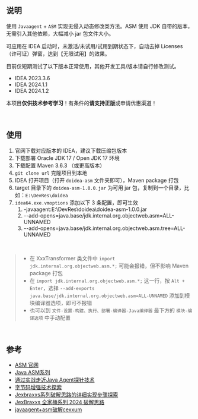 ## 说明

使用 `Javaagent` + `ASM` 实现无侵入动态修改类方法。ASM 使用 JDK 自带的版本，无需引入其他依赖，大幅减小 jar 包文件大小。

可应用在 IDEA 启动时，未激活/未试用/试用到期状态下，自动去掉 Licenses（许可证）弹窗，达到【无限试用】的效果。

目前仅短期测试了以下版本正常使用，其他开发工具/版本请自行修改测试。
- IDEA 2023.3.6
- IDEA 2024.1.1
- IDEA 2024.1.2



本项目**仅供技术参考学习**！有条件的**请支持正版**或申请优惠渠道！



<br/>

## 使用

1. 官网下载对应版本的 IDEA，建议下载压缩包版本
2. 下载部署 Oracle JDK 17 / Open JDK 17 环境
3. 下载配置 Maven 3.6.3 （或更高版本）
4. `git clone url` 克隆项目到本地
5. IDEA 打开项目（打开 `doidea-asm` 文件夹即可），Maven package 打包
6. target 目录下的 `doidea-asm-1.0.0.jar` 为可用 jar 包，复制到一个目录，比如：`E:\DevRes\doidea`
7. `idea64.exe.vmoptions` 添加以下 3 条配置，即可生效
   1. -javaagent:E:\DevRes\doidea\doidea-asm-1.0.0.jar
   2. --add-opens=java.base/jdk.internal.org.objectweb.asm=ALL-UNNAMED
   3. --add-opens=java.base/jdk.internal.org.objectweb.asm.tree=ALL-UNNAMED


<br/>

> - 在 XxxTransformer 类文件中 `import jdk.internal.org.objectweb.asm.*;` 可能会报错，但不影响 Maven package 打包
> - 在 `import jdk.internal.org.objectweb.asm.*;` 这一行，按 `Alt + Enter`，选择 `--add-exports java.base/jdk.internal.org.objectweb.asm=ALL-UNNAMED` 添加到模块编译器选项，即可不报错
> - 也可以到 `文件-设置-构建、执行、部署-编译器-Java编译器` 最下方的 `模块-编译选项` 中手动配置



<br/>

## 参考

- [ASM 官网](https://asm.ow2.io/)
- [Java ASM系列](https://lsieun.github.io/java/asm/)
- [通过实战走近Java Agent探针技术](https://juejin.cn/post/7025410644463583239)
- [字节码增强技术探索](https://tech.meituan.com/2019/09/05/java-bytecode-enhancement.html)
- [Jexbraxxs系列破解思路的详细实现步骤探索](https://www.52pojie.cn/thread-1921814-1-1.html)
- [JexBraxxs 全家桶系列 2024 破解思路](https://www.52pojie.cn/thread-1919098-1-1.html)
- [javaagent+asm破解cexxum](https://www.cnblogs.com/alinainai/p/12188496.html)

<br/>

